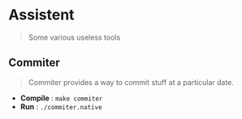 # Assistent

> Some various useless tools

## Commiter

> Commiter provides a way to commit stuff at a particular date. 

- **Compile** : `make commiter` 
- **Run** : `./commiter.native`

